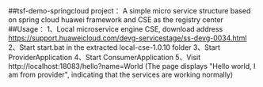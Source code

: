 
##tsf-demo-springcloud project：
   A simple micro service structure based on spring cloud huawei framework and CSE as the registry center
##Usage：
1、Local microservice engine CSE, download address https://support.huaweicloud.com/devg-servicestage/ss-devg-0034.html
2、Start start.bat in the extracted local-cse-1.0.10 folder
3、Start ProviderApplication
4、Start ConsumerApplication
5、Visit http://localhost:18083/hello?name=World (The page displays "Hello world, I am from provider", indicating that the services are working normally)


